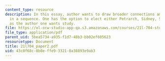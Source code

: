```yaml
---
content_type: resource
description: In this essay, author wants to draw broader connections among sonnets
  in a sequence. One has the option to elect either Petrarch, Sidney, Spenser or Shakespeare
  as the author one wants study.
file: https://ol-ocw-studio-app-qa.s3.amazonaws.com/courses/21l-704-studies-in-poetry-from-the-sonneteers-to-the-metaphysicals-spring-2006/43c0f68c0b0effe933210a38893e9ab3_21l704_paper2.pdf
file_type: application/pdf
parent_uid: 5bea5734-a935-f1d7-48b3-bb02ef605623
resourcetype: Document
title: 21l704_paper2.pdf
uid: 43c0f68c-0b0e-ffe9-3321-0a38893e9ab3
---
```

